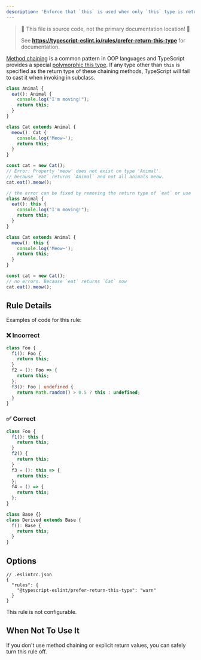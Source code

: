 ```yaml
---
description: 'Enforce that `this` is used when only `this` type is returned.'
---
```


> 🛑 This file is source code, not the primary documentation location! 🛑
>
> See **https://typescript-eslint.io/rules/prefer-return-this-type** for documentation.

[Method chaining](https://en.wikipedia.org/wiki/Method_chaining) is a common pattern in OOP languages and TypeScript provides a special [polymorphic this type](https://www.typescriptlang.org/docs/handbook/2/classes.html#this-types).
If any type other than `this` is specified as the return type of these chaining methods, TypeScript will fail to cast it when invoking in subclass.

```ts
class Animal {
  eat(): Animal {
    console.log("I'm moving!");
    return this;
  }
}

class Cat extends Animal {
  meow(): Cat {
    console.log('Meow~');
    return this;
  }
}

const cat = new Cat();
// Error: Property 'meow' does not exist on type 'Animal'.
// because `eat` returns `Animal` and not all animals meow.
cat.eat().meow();

// the error can be fixed by removing the return type of `eat` or use `this` as the return type.
class Animal {
  eat(): this {
    console.log("I'm moving!");
    return this;
  }
}

class Cat extends Animal {
  meow(): this {
    console.log('Meow~');
    return this;
  }
}

const cat = new Cat();
// no errors. Because `eat` returns `Cat` now
cat.eat().meow();
```

## Rule Details

Examples of code for this rule:

<!--tabs-->

### ❌ Incorrect

```ts
class Foo {
  f1(): Foo {
    return this;
  }
  f2 = (): Foo => {
    return this;
  };
  f3(): Foo | undefined {
    return Math.random() > 0.5 ? this : undefined;
  }
}
```

### ✅ Correct

```ts
class Foo {
  f1(): this {
    return this;
  }
  f2() {
    return this;
  }
  f3 = (): this => {
    return this;
  };
  f4 = () => {
    return this;
  };
}

class Base {}
class Derived extends Base {
  f(): Base {
    return this;
  }
}
```

## Options

```jsonc
// .eslintrc.json
{
  "rules": {
    "@typescript-eslint/prefer-return-this-type": "warn"
  }
}
```

This rule is not configurable.

## When Not To Use It

If you don't use method chaining or explicit return values, you can safely turn this rule off.
